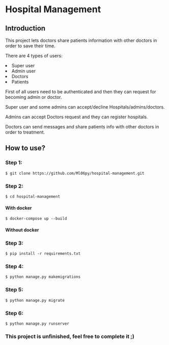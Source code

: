# Hospital Management
## Introduction
<p>
  This project lets doctors  share patients information with other doctors in order to save their time.
</p>
<p> 
  There are 4 types of users:
  <li> Super user</li>
  <li> Admin user</li>
  <li> Doctors</li>
  <li>Patients</li>
</p>
<p>First of all users need to be authenticated and then they can request for becoming admin or doctor.</p>
<p>Super user and some admins can accept/decline Hospitals/admins/doctors.</p>
<p>Admins can accept Doctors request and they can register hospitals.</p>
<p>Doctors can send messages and share patients info with other doctors in order to treatment.</p>

## How to use?

### Step 1:
```
$ git clone https://github.com/Ml06py/hospital-management.git
```

### Step 2:
```
$ cd hospital-management
```
#### With docker
```
$ docker-compose up --build
```
#### Without docker
### Step 3:
```
$ pip install -r requirements.txt
```

### Step 4:
```
$ python manage.py makemigrations
```

### Step 5:
```
$ python manage.py migrate
```


### Step 6:
```
$ python manage.py runserver
```

<h3>This project is unfinished, feel free to complete it ;)</h3>
